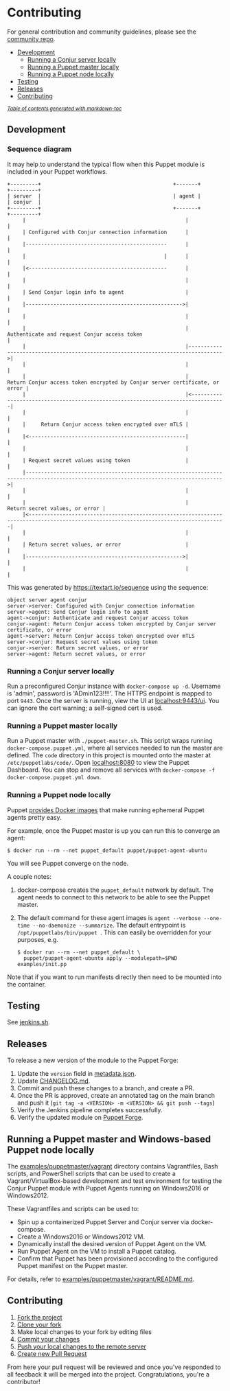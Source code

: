 # Contributing

For general contribution and community guidelines, please see the [community repo](https://github.com/cyberark/community).

- [Development](#development)
  * [Running a Conjur server locally](#running-a-conjur-server-locally)
  * [Running a Puppet master locally](#running-a-puppet-master-locally)
  * [Running a Puppet node locally](#running-a-puppet-node-locally)
- [Testing](#testing)
- [Releases](#releases)
- [Contributing](#contributing)

<small><i><a href='http://ecotrust-canada.github.io/markdown-toc/'>Table of contents
generated with markdown-toc</a></i></small>

## Development

### Sequence diagram

It may help to understand the typical flow when this Puppet module is included in
your Puppet workflows.

```sequence
+---------+                                           +-------+                                                                         +---------+
| server  |                                           | agent |                                                                         | conjur  |
+---------+                                           +-------+                                                                         +---------+
     |                                                    |                                                                                  |
     | Configured with Conjur connection information      |                                                                                  |
     |----------------------------------------------      |                                                                                  |
     |                                             |      |                                                                                  |
     |<---------------------------------------------      |                                                                                  |
     |                                                    |                                                                                  |
     | Send Conjur login info to agent                    |                                                                                  |
     |--------------------------------------------------->|                                                                                  |
     |                                                    |                                                                                  |
     |                                                    | Authenticate and request Conjur access token                                     |
     |                                                    |--------------------------------------------------------------------------------->|
     |                                                    |                                                                                  |
     |                                                    |      Return Conjur access token encrypted by Conjur server certificate, or error |
     |                                                    |<---------------------------------------------------------------------------------|
     |                                                    |                                                                                  |
     |     Return Conjur access token encrypted over mTLS |                                                                                  |
     |<---------------------------------------------------|                                                                                  |
     |                                                    |                                                                                  |
     | Request secret values using token                  |                                                                                  |
     |-------------------------------------------------------------------------------------------------------------------------------------->|
     |                                                    |                                                                                  |
     |                                                    |                                                   Return secret values, or error |
     |<--------------------------------------------------------------------------------------------------------------------------------------|
     |                                                    |                                                                                  |
     | Return secret values, or error                     |                                                                                  |
     |--------------------------------------------------->|                                                                                  |
     |                                                    |                                                                                  |
```

This was generated by https://textart.io/sequence using the sequence:
```
object server agent conjur
server->server: Configured with Conjur connection information
server->agent: Send Conjur login info to agent
agent->conjur: Authenticate and request Conjur access token
conjur->agent: Return Conjur access token encrypted by Conjur server certificate, or error
agent->server: Return Conjur access token encrypted over mTLS
server->conjur: Request secret values using token
conjur->server: Return secret values, or error
server->agent: Return secret values, or error
```

### Running a Conjur server locally

Run a preconfigured Conjur instance with `docker-compose up -d`.
Username is 'admin', password is 'ADmin123!!!!'. The HTTPS endpoint is mapped to port `9443`.
Once the server is running, view the UI at [localhost:9443/ui](https://localhost:9443/ui).
You can ignore the cert warning; a self-signed cert is used.

### Running a Puppet master locally

Run a Puppet master with `./puppet-master.sh`. This script wraps running `docker-compose.puppet.yml`, where
all services needed to run the master are defined. The `code` directory in this project is mounted
onto the master at `/etc/puppetlabs/code/`. Open [localhost:8080](http://localhost:8080) to view the Puppet Dashboard.
You can stop and remove all services with `docker-compose -f docker-compose.puppet.yml down`.

### Running a Puppet node locally

Puppet [provides Docker images](https://github.com/puppetlabs/puppet-in-docker#description)
that make running ephemeral Puppet agents pretty easy.

For example, once the Puppet master is up you can run this to converge an agent:

```sh-session
$ docker run --rm --net puppet_default puppet/puppet-agent-ubuntu
```

You will see Puppet converge on the node.

A couple notes:

1. docker-compose creates the `puppet_default` network by default. The agent needs to connect to this
   network to be able to see the Puppet master.
2. The default command for these agent images is `agent --verbose --one-time --no-daemonize --summarize`.
   The default entrypoint is `/opt/puppetlabs/bin/puppet `.
   This can easily be overridden for your purposes, e.g.

   ```sh-session
   $ docker run --rm --net puppet_default \
     puppet/puppet-agent-ubuntu apply --modulepath=$PWD examples/init.pp
   ```

Note that if you want to run manifests directly then need to be mounted into the container.

## Testing

See [jenkins.sh](jenkins.sh).

## Releases

To release a new version of the module to the Puppet Forge:

1. Update the `version` field in [metadata.json](metadata.json).
2. Update [CHANGELOG.md](CHANGELOG.md).
3. Commit and push these changes to a branch, and create a PR.
4. Once the PR is approved, create an annotated tag on the main branch and push
   it (`git tag -a <VERSION> -m <VERSION> && git push --tags`)
5. Verify the Jenkins pipeline completes successfully.
6. Verify the updated module on [Puppet Forge](https://forge.puppet.com/cyberark/conjur).

## Running a Puppet master and Windows-based Puppet node locally

The [examples/puppetmaster/vagrant](examples/puppetmaster/vagrant) directory
contains Vagrantfiles, Bash scripts, and PowerShell scripts that can be used
to create a Vagrant/VirtualBox-based development and test environment for
testing the Conjur Puppet module with Puppet Agents running on Windows2016
or Windows2012.

These Vagrantfiles and scripts can be used to:

- Spin up a containerized Puppet Server and Conjur server via docker-compose.
- Create a Windows2016 or Windows2012 VM.
- Dynamically install the desired version of Puppet Agent on the VM.
- Run Puppet Agent on the VM to install a Puppet catalog.
- Confirm that Puppet has been provisioned according to the configured
  Puppet manifest on the Puppet master.

For details, refer to
[examples/puppetmaster/vagrant/README.md](examples/puppetmaster/vagrant/README.md).

## Contributing

1. [Fork the project](https://help.github.com/en/github/getting-started-with-github/fork-a-repo)
2. [Clone your fork](https://help.github.com/en/github/creating-cloning-and-archiving-repositories/cloning-a-repository)
3. Make local changes to your fork by editing files
3. [Commit your changes](https://help.github.com/en/github/managing-files-in-a-repository/adding-a-file-to-a-repository-using-the-command-line)
4. [Push your local changes to the remote server](https://help.github.com/en/github/using-git/pushing-commits-to-a-remote-repository)
5. [Create new Pull Request](https://help.github.com/en/github/collaborating-with-issues-and-pull-requests/creating-a-pull-request-from-a-fork)

From here your pull request will be reviewed and once you've responded to all
feedback it will be merged into the project. Congratulations, you're a
contributor!
